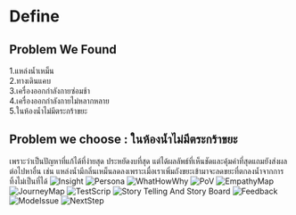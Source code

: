# Define
## Problem We Found 
1.แหล่งน้ำเหม็น<br>
2.ทางเดินแคบ<br>
3.เครื่องออกกำลังกายซ่อมช้า<br>
4.เครื่องออกกำลังกายไม่หลากหลาย<br>
5.ในห้องน้ำไม่มีตระกร้าขยะ<br>
## Problem we choose : ในห้องน้ำไม่มีตระกร้าขยะ
เพราะว่าเป็นปัญหาที่แก้ได้ที่ง่ายสุด ประหยัดงบที่สุด แต่ได้ผลลัพธ์ที่เห็นชัดและคุ้มค่าที่สุดแถมยังส่งผลต่อไปหาอื่น เช่น แหล่งน้ำมีกลิ่นเหม็นลดลงเพราะเมื่อเราเพิ่มถังขยะเข้ามาจะลดขยะที่ตกลงน้ำจากการทิ้งไม่เป็นที่ได้
![Insight](DT_PROJ/DT_IMGDATA/Insight.png)
![Persona](DT_PROJ/DT_IMGDATA/Persona.png)
![WhatHowWhy](DT_PROJ/DT_IMGDATA/WHW.png)
![PoV](DT_PROJ/DT_IMGDATA/POV.png)
![EmpathyMap](DT_PROJ/DT_IMGDATA/EmpathyMap.png)
![JourneyMap](DT_PROJ/DT_IMGDATA/JourneyMap.png)
![TestScrip](DT_PROJ/DT_IMGDATA/Script.png)
![Story Telling And Story Board](DT_PROJ/DT_IMGDATA/StoryTellingAndStoryBoard.png)
![Feedback](DT_PROJ/DT_IMGDATA/Feedback.png)
![ModeIssue](DT_PROJ/DT_IMGDATA/ModeIssue.png)
![NextStep](DT_PROJ/DT_IMGDATA/NextStep.png)
